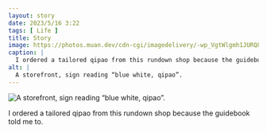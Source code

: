 ```yaml
---
layout: story
date: 2023/5/16 3:22
tags: [ Life ]
title: Story
image: https://photos.muan.dev/cdn-cgi/imagedelivery/-wp_VgtWlgmh1JURQ8t1mg/e669ae45-5a3a-4272-5585-5a77183d9700/public
caption: |
  I ordered a tailored qipao from this rundown shop because the guidebook told me to.
alt: |
  A storefront, sign reading “blue white, qipao”.
---
```


![A storefront, sign reading “blue white, qipao”.](https://photos.muan.dev/cdn-cgi/imagedelivery/-wp_VgtWlgmh1JURQ8t1mg/e669ae45-5a3a-4272-5585-5a77183d9700/public)

I ordered a tailored qipao from this rundown shop because the guidebook told me to.
